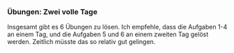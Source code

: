 ### Übungen: Zwei volle Tage

Insgesamt gibt es 6 Übungen zu lösen. Ich empfehle, dass die Aufgaben 1-4 an einem Tag, und die Aufgaben 5 und 6 an einem zweiten Tag gelöst werden. Zeitlich müsste das so relativ gut gelingen.